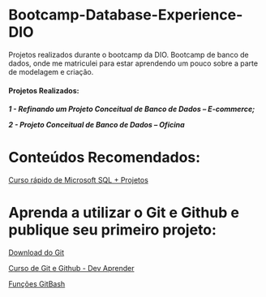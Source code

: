 # Bootcamp-Database-Experience-DIO

Projetos realizados durante o bootcamp da DIO.
Bootcamp de banco de dados, onde me matriculei para estar aprendendo um pouco sobre a parte de modelagem e criação.

<h4>Projetos Realizados:<h4>

*1 - Refinando um Projeto Conceitual de Banco de Dados – E-commerce;*

*2 - Projeto Conceitual de Banco de Dados – Oficina*


# Conteúdos Recomendados:

[Curso rápido de Microsoft SQL + Projetos](https://www.youtube.com/watch?v=G7bMwefn8RQ&list=WL&index=4&t=1898s)

# Aprenda a utilizar o Git e Github e publique seu primeiro projeto:

[Download do Git](https://git-scm.com/)

[Curso de Git e Github - Dev Aprender](https://www.youtube.com/watch?v=kB5e-gTAl_s&list=WL&index=7)

[Funções GitBash](https://github.com/joannescode/Desafio-Projeto-GitHub-DIO/blob/f9adf7637c3f5ac8961640d2c3000f39ba2d452c/GitBash.txt)
